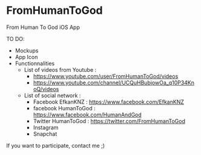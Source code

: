 # FromHumanToGod
From Human To God iOS App

TO DO:
  + Mockups
  + App Icon
  + Functionnalities
    - List of videos from Youtube : 
      + https://www.youtube.com/user/FromHumanToGod/videos
      + https://www.youtube.com/channel/UCQuHBubjowOa_q10P34KnoQ/videos
    - List of social network :
      + Facebook EfkanKNZ : https://www.facebook.com/EfkanKNZ
      + facebook HumanToGod : https://www.facebook.com/HumanAndGod
      + Twitter HumanToGod : https://twitter.com/FromHumanToGod
      + Instagram
      + Snapchat

If you want to participate, contact me ;)
